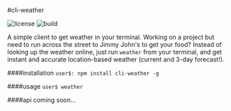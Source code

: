 #cli-weather

![license](https://img.shields.io/badge/license-MIT-blue.svg)
![build](https://img.shields.io/badge/version-1.0.0-yellowgreen.svg)

A simple client to get weather in your terminal. Working on a project but need to run across the street to Jimmy John's
to get your food? Instead of looking up the weather online, just run `weather` from your terminal, and get instant and
accurate location-based weather (current and 3-day forecast!).

####installation
`user$: npm install cli-weather -g`

####usage
`user$ weather`

####api
coming soon...